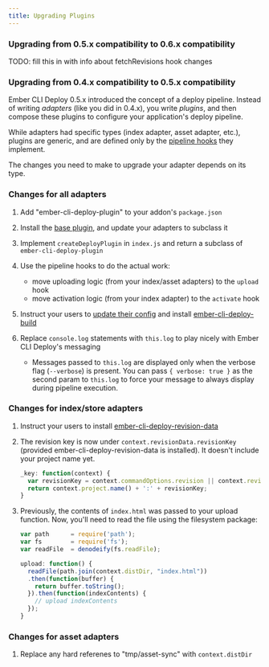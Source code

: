 ```yaml
---
title: Upgrading Plugins
---
```


### Upgrading from 0.5.x compatibility to 0.6.x compatibility

TODO: fill this in with info about fetchRevisions hook changes

### Upgrading from 0.4.x compatibility to 0.5.x compatibility

Ember CLI Deploy 0.5.x introduced the concept of a deploy pipeline. Instead of writing *adapters* (like you did in 0.4.x), you write *plugins*, and then compose these plugins to configure your application's deploy pipeline.

While adapters had specific types (index adapter, asset adapter, etc.), plugins are generic, and are defined only by the [pipeline hooks](./pipelin-hooks) they implement.

The changes you need to make to upgrade your adapter depends on its type.

### Changes for all adapters

  1. Add "ember-cli-deploy-plugin" to your addon's `package.json`

  2. Install the [base plugin](https://github.com/ember-cli-deploy/ember-cli-deploy-plugin), and update your adapters to subclass it

  3. Implement `createDeployPlugin` in `index.js` and return a subclass of `ember-cli-deploy-plugin`

  4. Use the pipeline hooks to do the actual work:
      - move uploading logic (from your index/asset adapters) to the `upload` hook
      - move activation logic (from your index adapter) to the `activate` hook

  5. Instruct your users to [update their config](./configuration-overview) and install [ember-cli-deploy-build](https://github.com/ember-cli-deploy/ember-cli-deploy-build)

  6. Replace `console.log` statements with `this.log` to play nicely with Ember CLI Deploy's messaging

      - Messages passed to `this.log` are displayed only when the verbose flag (`--verbose`) is present. You can pass `{ verbose: true }` as the second param to `this.log` to force your message to always display during pipeline execution.

### Changes for index/store adapters

  1. Instruct your users to install [ember-cli-deploy-revision-data](https://github.com/ember-cli-deploy/ember-cli-deploy-revision-data)

  2. The revision key is now under `context.revisionData.revisionKey` (provided ember-cli-deploy-revision-data is installed). It doesn't include your project name yet.

      ```js
      _key: function(context) {
        var revisionKey = context.commandOptions.revision || context.revisionData.revisionKey.substr(0, 8);
        return context.project.name() + ':' + revisionKey;
      }
      ```

  3. Previously, the contents of `index.html` was passed to your upload function. Now, you'll need to read the file using the filesystem package:

      ```js
      var path      = require('path');
      var fs        = require('fs');
      var readFile  = denodeify(fs.readFile);

      upload: function() {
        readFile(path.join(context.distDir, "index.html"))
        .then(function(buffer) {
          return buffer.toString();
        }).then(function(indexContents) {
          // upload indexContents
        });
      }
      ```

### Changes for asset adapters

  1. Replace any hard referenes to "tmp/asset-sync" with `context.distDir`
